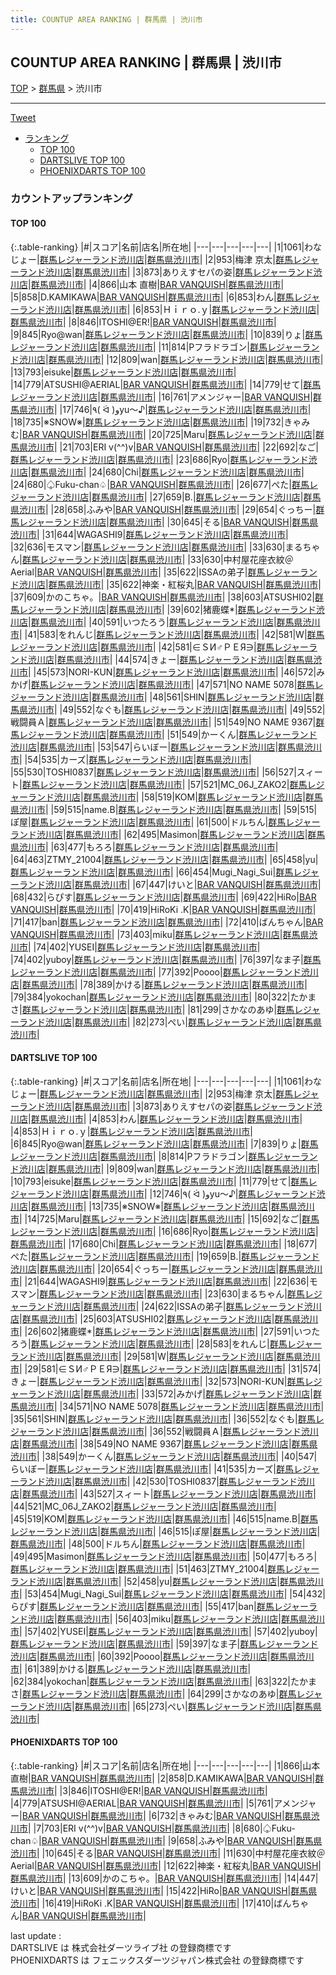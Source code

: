 ```yaml
---
title: COUNTUP AREA RANKING | 群馬県 | 渋川市
---
```

## COUNTUP AREA RANKING | 群馬県 | 渋川市

[TOP](/darts/rank/) > [群馬県](/darts/rank/群馬県/) > 渋川市

___

<a href="https://twitter.com/share?ref_src=twsrc%5Etfw" data-text="COUNTUP AREA RANKING | 群馬県渋川市" class="twitter-share-button" data-hashtags="DARTSLIVE,PHOENIXDARTS,darts,ダーツ" data-show-count="false">Tweet</a>

* [ランキング](#カウントアップランキング)
    * [TOP 100](#top-100)
    * [DARTSLIVE TOP 100](#dartslive-top-100)
    * [PHOENIXDARTS TOP 100](#phoenixdarts-top-100)

### カウントアップランキング

#### TOP 100



{:.table-ranking}
|#|スコア|名前|店名|所在地|
|---|---|---|---|---|
|1|1061|<span class="rank-name-dl">わなじょー</span>|<a href="https://search.dartslive.com/jp/shop/e09672d19b503e39a3f63593b5358cc4">群馬レジャーランド渋川店</a>|<a href="/darts/rank/群馬県/渋川市">群馬県渋川市</a>|
|2|953|<span class="rank-name-dl">梅津 京太</span>|<a href="https://search.dartslive.com/jp/shop/e09672d19b503e39a3f63593b5358cc4">群馬レジャーランド渋川店</a>|<a href="/darts/rank/群馬県/渋川市">群馬県渋川市</a>|
|3|873|<span class="rank-name-dl">ありえすセパの姿</span>|<a href="https://search.dartslive.com/jp/shop/e09672d19b503e39a3f63593b5358cc4">群馬レジャーランド渋川店</a>|<a href="/darts/rank/群馬県/渋川市">群馬県渋川市</a>|
|4|866|<span class="rank-name-pd">山本 直樹</span>|<a href="https://vs.phoenixdarts.com/jp/shop/shopDetailInfo/s_42663?s_seq=42663">BAR VANQUISH</a>|<a href="/darts/rank/群馬県/渋川市">群馬県渋川市</a>|
|5|858|<span class="rank-name-pd">D.KAMIKAWA</span>|<a href="https://vs.phoenixdarts.com/jp/shop/shopDetailInfo/s_42663?s_seq=42663">BAR VANQUISH</a>|<a href="/darts/rank/群馬県/渋川市">群馬県渋川市</a>|
|6|853|<span class="rank-name-dl">わん</span>|<a href="https://search.dartslive.com/jp/shop/e09672d19b503e39a3f63593b5358cc4">群馬レジャーランド渋川店</a>|<a href="/darts/rank/群馬県/渋川市">群馬県渋川市</a>|
|6|853|<span class="rank-name-dl">Ｈｉｒｏ.ｙ</span>|<a href="https://search.dartslive.com/jp/shop/e09672d19b503e39a3f63593b5358cc4">群馬レジャーランド渋川店</a>|<a href="/darts/rank/群馬県/渋川市">群馬県渋川市</a>|
|8|846|<span class="rank-name-pd">ITOSHI@ER!</span>|<a href="https://vs.phoenixdarts.com/jp/shop/shopDetailInfo/s_42663?s_seq=42663">BAR VANQUISH</a>|<a href="/darts/rank/群馬県/渋川市">群馬県渋川市</a>|
|9|845|<span class="rank-name-dl">Ryo@wan</span>|<a href="https://search.dartslive.com/jp/shop/e09672d19b503e39a3f63593b5358cc4">群馬レジャーランド渋川店</a>|<a href="/darts/rank/群馬県/渋川市">群馬県渋川市</a>|
|10|839|<span class="rank-name-dl">りょ</span>|<a href="https://search.dartslive.com/jp/shop/e09672d19b503e39a3f63593b5358cc4">群馬レジャーランド渋川店</a>|<a href="/darts/rank/群馬県/渋川市">群馬県渋川市</a>|
|11|814|<span class="rank-name-dl">Pフラドラゴン</span>|<a href="https://search.dartslive.com/jp/shop/e09672d19b503e39a3f63593b5358cc4">群馬レジャーランド渋川店</a>|<a href="/darts/rank/群馬県/渋川市">群馬県渋川市</a>|
|12|809|<span class="rank-name-dl">wan</span>|<a href="https://search.dartslive.com/jp/shop/e09672d19b503e39a3f63593b5358cc4">群馬レジャーランド渋川店</a>|<a href="/darts/rank/群馬県/渋川市">群馬県渋川市</a>|
|13|793|<span class="rank-name-dl">eisuke</span>|<a href="https://search.dartslive.com/jp/shop/e09672d19b503e39a3f63593b5358cc4">群馬レジャーランド渋川店</a>|<a href="/darts/rank/群馬県/渋川市">群馬県渋川市</a>|
|14|779|<span class="rank-name-pd">ATSUSHI@AERIAL</span>|<a href="https://vs.phoenixdarts.com/jp/shop/shopDetailInfo/s_42663?s_seq=42663">BAR VANQUISH</a>|<a href="/darts/rank/群馬県/渋川市">群馬県渋川市</a>|
|14|779|<span class="rank-name-dl">せて</span>|<a href="https://search.dartslive.com/jp/shop/e09672d19b503e39a3f63593b5358cc4">群馬レジャーランド渋川店</a>|<a href="/darts/rank/群馬県/渋川市">群馬県渋川市</a>|
|16|761|<span class="rank-name-pd">アメンジャー</span>|<a href="https://vs.phoenixdarts.com/jp/shop/shopDetailInfo/s_42663?s_seq=42663">BAR VANQUISH</a>|<a href="/darts/rank/群馬県/渋川市">群馬県渋川市</a>|
|17|746|<span class="rank-name-dl">٩( ᐛ )وyu〜♪</span>|<a href="https://search.dartslive.com/jp/shop/e09672d19b503e39a3f63593b5358cc4">群馬レジャーランド渋川店</a>|<a href="/darts/rank/群馬県/渋川市">群馬県渋川市</a>|
|18|735|<span class="rank-name-dl">※SNOW※</span>|<a href="https://search.dartslive.com/jp/shop/e09672d19b503e39a3f63593b5358cc4">群馬レジャーランド渋川店</a>|<a href="/darts/rank/群馬県/渋川市">群馬県渋川市</a>|
|19|732|<span class="rank-name-pd">きゃみむ</span>|<a href="https://vs.phoenixdarts.com/jp/shop/shopDetailInfo/s_42663?s_seq=42663">BAR VANQUISH</a>|<a href="/darts/rank/群馬県/渋川市">群馬県渋川市</a>|
|20|725|<span class="rank-name-dl">Maru</span>|<a href="https://search.dartslive.com/jp/shop/e09672d19b503e39a3f63593b5358cc4">群馬レジャーランド渋川店</a>|<a href="/darts/rank/群馬県/渋川市">群馬県渋川市</a>|
|21|703|<span class="rank-name-pd">ERI v(^^)v</span>|<a href="https://vs.phoenixdarts.com/jp/shop/shopDetailInfo/s_42663?s_seq=42663">BAR VANQUISH</a>|<a href="/darts/rank/群馬県/渋川市">群馬県渋川市</a>|
|22|692|<span class="rank-name-dl">なご</span>|<a href="https://search.dartslive.com/jp/shop/e09672d19b503e39a3f63593b5358cc4">群馬レジャーランド渋川店</a>|<a href="/darts/rank/群馬県/渋川市">群馬県渋川市</a>|
|23|686|<span class="rank-name-dl">Ryo</span>|<a href="https://search.dartslive.com/jp/shop/e09672d19b503e39a3f63593b5358cc4">群馬レジャーランド渋川店</a>|<a href="/darts/rank/群馬県/渋川市">群馬県渋川市</a>|
|24|680|<span class="rank-name-dl">Chi</span>|<a href="https://search.dartslive.com/jp/shop/e09672d19b503e39a3f63593b5358cc4">群馬レジャーランド渋川店</a>|<a href="/darts/rank/群馬県/渋川市">群馬県渋川市</a>|
|24|680|<span class="rank-name-pd">♤Fuku-chan♤</span>|<a href="https://vs.phoenixdarts.com/jp/shop/shopDetailInfo/s_42663?s_seq=42663">BAR VANQUISH</a>|<a href="/darts/rank/群馬県/渋川市">群馬県渋川市</a>|
|26|677|<span class="rank-name-dl">ぺた</span>|<a href="https://search.dartslive.com/jp/shop/e09672d19b503e39a3f63593b5358cc4">群馬レジャーランド渋川店</a>|<a href="/darts/rank/群馬県/渋川市">群馬県渋川市</a>|
|27|659|<span class="rank-name-dl">B.</span>|<a href="https://search.dartslive.com/jp/shop/e09672d19b503e39a3f63593b5358cc4">群馬レジャーランド渋川店</a>|<a href="/darts/rank/群馬県/渋川市">群馬県渋川市</a>|
|28|658|<span class="rank-name-pd">ふみや</span>|<a href="https://vs.phoenixdarts.com/jp/shop/shopDetailInfo/s_42663?s_seq=42663">BAR VANQUISH</a>|<a href="/darts/rank/群馬県/渋川市">群馬県渋川市</a>|
|29|654|<span class="rank-name-dl">ぐっちー</span>|<a href="https://search.dartslive.com/jp/shop/e09672d19b503e39a3f63593b5358cc4">群馬レジャーランド渋川店</a>|<a href="/darts/rank/群馬県/渋川市">群馬県渋川市</a>|
|30|645|<span class="rank-name-pd">そる</span>|<a href="https://vs.phoenixdarts.com/jp/shop/shopDetailInfo/s_42663?s_seq=42663">BAR VANQUISH</a>|<a href="/darts/rank/群馬県/渋川市">群馬県渋川市</a>|
|31|644|<span class="rank-name-dl">WAGASHI9</span>|<a href="https://search.dartslive.com/jp/shop/e09672d19b503e39a3f63593b5358cc4">群馬レジャーランド渋川店</a>|<a href="/darts/rank/群馬県/渋川市">群馬県渋川市</a>|
|32|636|<span class="rank-name-dl">モスマン</span>|<a href="https://search.dartslive.com/jp/shop/e09672d19b503e39a3f63593b5358cc4">群馬レジャーランド渋川店</a>|<a href="/darts/rank/群馬県/渋川市">群馬県渋川市</a>|
|33|630|<span class="rank-name-dl">まるちゃん</span>|<a href="https://search.dartslive.com/jp/shop/e09672d19b503e39a3f63593b5358cc4">群馬レジャーランド渋川店</a>|<a href="/darts/rank/群馬県/渋川市">群馬県渋川市</a>|
|33|630|<span class="rank-name-pd">中村屋花座衣紋＠Aerial</span>|<a href="https://vs.phoenixdarts.com/jp/shop/shopDetailInfo/s_42663?s_seq=42663">BAR VANQUISH</a>|<a href="/darts/rank/群馬県/渋川市">群馬県渋川市</a>|
|35|622|<span class="rank-name-dl">ISSAの弟子</span>|<a href="https://search.dartslive.com/jp/shop/e09672d19b503e39a3f63593b5358cc4">群馬レジャーランド渋川店</a>|<a href="/darts/rank/群馬県/渋川市">群馬県渋川市</a>|
|35|622|<span class="rank-name-pd">神楽・紅桜丸</span>|<a href="https://vs.phoenixdarts.com/jp/shop/shopDetailInfo/s_42663?s_seq=42663">BAR VANQUISH</a>|<a href="/darts/rank/群馬県/渋川市">群馬県渋川市</a>|
|37|609|<span class="rank-name-pd">かのこちゃ。</span>|<a href="https://vs.phoenixdarts.com/jp/shop/shopDetailInfo/s_42663?s_seq=42663">BAR VANQUISH</a>|<a href="/darts/rank/群馬県/渋川市">群馬県渋川市</a>|
|38|603|<span class="rank-name-dl">ATSUSHI02</span>|<a href="https://search.dartslive.com/jp/shop/e09672d19b503e39a3f63593b5358cc4">群馬レジャーランド渋川店</a>|<a href="/darts/rank/群馬県/渋川市">群馬県渋川市</a>|
|39|602|<span class="rank-name-dl">猪鹿蝶*</span>|<a href="https://search.dartslive.com/jp/shop/e09672d19b503e39a3f63593b5358cc4">群馬レジャーランド渋川店</a>|<a href="/darts/rank/群馬県/渋川市">群馬県渋川市</a>|
|40|591|<span class="rank-name-dl">いつたろう</span>|<a href="https://search.dartslive.com/jp/shop/e09672d19b503e39a3f63593b5358cc4">群馬レジャーランド渋川店</a>|<a href="/darts/rank/群馬県/渋川市">群馬県渋川市</a>|
|41|583|<span class="rank-name-dl">をれんじ</span>|<a href="https://search.dartslive.com/jp/shop/e09672d19b503e39a3f63593b5358cc4">群馬レジャーランド渋川店</a>|<a href="/darts/rank/群馬県/渋川市">群馬県渋川市</a>|
|42|581|<span class="rank-name-dl">W</span>|<a href="https://search.dartslive.com/jp/shop/e09672d19b503e39a3f63593b5358cc4">群馬レジャーランド渋川店</a>|<a href="/darts/rank/群馬県/渋川市">群馬県渋川市</a>|
|42|581|<span class="rank-name-dl">∈ＳИ♂ＰＥЯ∋</span>|<a href="https://search.dartslive.com/jp/shop/e09672d19b503e39a3f63593b5358cc4">群馬レジャーランド渋川店</a>|<a href="/darts/rank/群馬県/渋川市">群馬県渋川市</a>|
|44|574|<span class="rank-name-dl">きょー</span>|<a href="https://search.dartslive.com/jp/shop/e09672d19b503e39a3f63593b5358cc4">群馬レジャーランド渋川店</a>|<a href="/darts/rank/群馬県/渋川市">群馬県渋川市</a>|
|45|573|<span class="rank-name-dl">NORI-KUN</span>|<a href="https://search.dartslive.com/jp/shop/e09672d19b503e39a3f63593b5358cc4">群馬レジャーランド渋川店</a>|<a href="/darts/rank/群馬県/渋川市">群馬県渋川市</a>|
|46|572|<span class="rank-name-dl">みかげ</span>|<a href="https://search.dartslive.com/jp/shop/e09672d19b503e39a3f63593b5358cc4">群馬レジャーランド渋川店</a>|<a href="/darts/rank/群馬県/渋川市">群馬県渋川市</a>|
|47|571|<span class="rank-name-dl">NO NAME 5078</span>|<a href="https://search.dartslive.com/jp/shop/e09672d19b503e39a3f63593b5358cc4">群馬レジャーランド渋川店</a>|<a href="/darts/rank/群馬県/渋川市">群馬県渋川市</a>|
|48|561|<span class="rank-name-dl">SHIN</span>|<a href="https://search.dartslive.com/jp/shop/e09672d19b503e39a3f63593b5358cc4">群馬レジャーランド渋川店</a>|<a href="/darts/rank/群馬県/渋川市">群馬県渋川市</a>|
|49|552|<span class="rank-name-dl">なぐも</span>|<a href="https://search.dartslive.com/jp/shop/e09672d19b503e39a3f63593b5358cc4">群馬レジャーランド渋川店</a>|<a href="/darts/rank/群馬県/渋川市">群馬県渋川市</a>|
|49|552|<span class="rank-name-dl">戦闘員Ａ</span>|<a href="https://search.dartslive.com/jp/shop/e09672d19b503e39a3f63593b5358cc4">群馬レジャーランド渋川店</a>|<a href="/darts/rank/群馬県/渋川市">群馬県渋川市</a>|
|51|549|<span class="rank-name-dl">NO NAME 9367</span>|<a href="https://search.dartslive.com/jp/shop/e09672d19b503e39a3f63593b5358cc4">群馬レジャーランド渋川店</a>|<a href="/darts/rank/群馬県/渋川市">群馬県渋川市</a>|
|51|549|<span class="rank-name-dl">かーくん</span>|<a href="https://search.dartslive.com/jp/shop/e09672d19b503e39a3f63593b5358cc4">群馬レジャーランド渋川店</a>|<a href="/darts/rank/群馬県/渋川市">群馬県渋川市</a>|
|53|547|<span class="rank-name-dl">らいぼー</span>|<a href="https://search.dartslive.com/jp/shop/e09672d19b503e39a3f63593b5358cc4">群馬レジャーランド渋川店</a>|<a href="/darts/rank/群馬県/渋川市">群馬県渋川市</a>|
|54|535|<span class="rank-name-dl">カーズ</span>|<a href="https://search.dartslive.com/jp/shop/e09672d19b503e39a3f63593b5358cc4">群馬レジャーランド渋川店</a>|<a href="/darts/rank/群馬県/渋川市">群馬県渋川市</a>|
|55|530|<span class="rank-name-dl">TOSHI0837</span>|<a href="https://search.dartslive.com/jp/shop/e09672d19b503e39a3f63593b5358cc4">群馬レジャーランド渋川店</a>|<a href="/darts/rank/群馬県/渋川市">群馬県渋川市</a>|
|56|527|<span class="rank-name-dl">スィート</span>|<a href="https://search.dartslive.com/jp/shop/e09672d19b503e39a3f63593b5358cc4">群馬レジャーランド渋川店</a>|<a href="/darts/rank/群馬県/渋川市">群馬県渋川市</a>|
|57|521|<span class="rank-name-dl">MC_06J_ZAKO2</span>|<a href="https://search.dartslive.com/jp/shop/e09672d19b503e39a3f63593b5358cc4">群馬レジャーランド渋川店</a>|<a href="/darts/rank/群馬県/渋川市">群馬県渋川市</a>|
|58|519|<span class="rank-name-dl">KOM</span>|<a href="https://search.dartslive.com/jp/shop/e09672d19b503e39a3f63593b5358cc4">群馬レジャーランド渋川店</a>|<a href="/darts/rank/群馬県/渋川市">群馬県渋川市</a>|
|59|515|<span class="rank-name-dl">name.B</span>|<a href="https://search.dartslive.com/jp/shop/e09672d19b503e39a3f63593b5358cc4">群馬レジャーランド渋川店</a>|<a href="/darts/rank/群馬県/渋川市">群馬県渋川市</a>|
|59|515|<span class="rank-name-dl">ぽ屋</span>|<a href="https://search.dartslive.com/jp/shop/e09672d19b503e39a3f63593b5358cc4">群馬レジャーランド渋川店</a>|<a href="/darts/rank/群馬県/渋川市">群馬県渋川市</a>|
|61|500|<span class="rank-name-dl">ドルちん</span>|<a href="https://search.dartslive.com/jp/shop/e09672d19b503e39a3f63593b5358cc4">群馬レジャーランド渋川店</a>|<a href="/darts/rank/群馬県/渋川市">群馬県渋川市</a>|
|62|495|<span class="rank-name-dl">Masimon</span>|<a href="https://search.dartslive.com/jp/shop/e09672d19b503e39a3f63593b5358cc4">群馬レジャーランド渋川店</a>|<a href="/darts/rank/群馬県/渋川市">群馬県渋川市</a>|
|63|477|<span class="rank-name-dl">もろろ</span>|<a href="https://search.dartslive.com/jp/shop/e09672d19b503e39a3f63593b5358cc4">群馬レジャーランド渋川店</a>|<a href="/darts/rank/群馬県/渋川市">群馬県渋川市</a>|
|64|463|<span class="rank-name-dl">ZTMY_21004</span>|<a href="https://search.dartslive.com/jp/shop/e09672d19b503e39a3f63593b5358cc4">群馬レジャーランド渋川店</a>|<a href="/darts/rank/群馬県/渋川市">群馬県渋川市</a>|
|65|458|<span class="rank-name-dl">yu</span>|<a href="https://search.dartslive.com/jp/shop/e09672d19b503e39a3f63593b5358cc4">群馬レジャーランド渋川店</a>|<a href="/darts/rank/群馬県/渋川市">群馬県渋川市</a>|
|66|454|<span class="rank-name-dl">Mugi_Nagi_Sui</span>|<a href="https://search.dartslive.com/jp/shop/e09672d19b503e39a3f63593b5358cc4">群馬レジャーランド渋川店</a>|<a href="/darts/rank/群馬県/渋川市">群馬県渋川市</a>|
|67|447|<span class="rank-name-pd">けいと</span>|<a href="https://vs.phoenixdarts.com/jp/shop/shopDetailInfo/s_42663?s_seq=42663">BAR VANQUISH</a>|<a href="/darts/rank/群馬県/渋川市">群馬県渋川市</a>|
|68|432|<span class="rank-name-dl">らぴす</span>|<a href="https://search.dartslive.com/jp/shop/e09672d19b503e39a3f63593b5358cc4">群馬レジャーランド渋川店</a>|<a href="/darts/rank/群馬県/渋川市">群馬県渋川市</a>|
|69|422|<span class="rank-name-pd">HiRo</span>|<a href="https://vs.phoenixdarts.com/jp/shop/shopDetailInfo/s_42663?s_seq=42663">BAR VANQUISH</a>|<a href="/darts/rank/群馬県/渋川市">群馬県渋川市</a>|
|70|419|<span class="rank-name-pd">HiRoKi .K</span>|<a href="https://vs.phoenixdarts.com/jp/shop/shopDetailInfo/s_42663?s_seq=42663">BAR VANQUISH</a>|<a href="/darts/rank/群馬県/渋川市">群馬県渋川市</a>|
|71|417|<span class="rank-name-dl">ban</span>|<a href="https://search.dartslive.com/jp/shop/e09672d19b503e39a3f63593b5358cc4">群馬レジャーランド渋川店</a>|<a href="/darts/rank/群馬県/渋川市">群馬県渋川市</a>|
|72|410|<span class="rank-name-pd">ばんちゃん</span>|<a href="https://vs.phoenixdarts.com/jp/shop/shopDetailInfo/s_42663?s_seq=42663">BAR VANQUISH</a>|<a href="/darts/rank/群馬県/渋川市">群馬県渋川市</a>|
|73|403|<span class="rank-name-dl">miku</span>|<a href="https://search.dartslive.com/jp/shop/e09672d19b503e39a3f63593b5358cc4">群馬レジャーランド渋川店</a>|<a href="/darts/rank/群馬県/渋川市">群馬県渋川市</a>|
|74|402|<span class="rank-name-dl">YUSEI</span>|<a href="https://search.dartslive.com/jp/shop/e09672d19b503e39a3f63593b5358cc4">群馬レジャーランド渋川店</a>|<a href="/darts/rank/群馬県/渋川市">群馬県渋川市</a>|
|74|402|<span class="rank-name-dl">yuboy</span>|<a href="https://search.dartslive.com/jp/shop/e09672d19b503e39a3f63593b5358cc4">群馬レジャーランド渋川店</a>|<a href="/darts/rank/群馬県/渋川市">群馬県渋川市</a>|
|76|397|<span class="rank-name-dl">なま子</span>|<a href="https://search.dartslive.com/jp/shop/e09672d19b503e39a3f63593b5358cc4">群馬レジャーランド渋川店</a>|<a href="/darts/rank/群馬県/渋川市">群馬県渋川市</a>|
|77|392|<span class="rank-name-dl">Poooo</span>|<a href="https://search.dartslive.com/jp/shop/e09672d19b503e39a3f63593b5358cc4">群馬レジャーランド渋川店</a>|<a href="/darts/rank/群馬県/渋川市">群馬県渋川市</a>|
|78|389|<span class="rank-name-dl">かける</span>|<a href="https://search.dartslive.com/jp/shop/e09672d19b503e39a3f63593b5358cc4">群馬レジャーランド渋川店</a>|<a href="/darts/rank/群馬県/渋川市">群馬県渋川市</a>|
|79|384|<span class="rank-name-dl">yokochan</span>|<a href="https://search.dartslive.com/jp/shop/e09672d19b503e39a3f63593b5358cc4">群馬レジャーランド渋川店</a>|<a href="/darts/rank/群馬県/渋川市">群馬県渋川市</a>|
|80|322|<span class="rank-name-dl">たかまさ</span>|<a href="https://search.dartslive.com/jp/shop/e09672d19b503e39a3f63593b5358cc4">群馬レジャーランド渋川店</a>|<a href="/darts/rank/群馬県/渋川市">群馬県渋川市</a>|
|81|299|<span class="rank-name-dl">さかなのあゆ</span>|<a href="https://search.dartslive.com/jp/shop/e09672d19b503e39a3f63593b5358cc4">群馬レジャーランド渋川店</a>|<a href="/darts/rank/群馬県/渋川市">群馬県渋川市</a>|
|82|273|<span class="rank-name-dl">ぺい</span>|<a href="https://search.dartslive.com/jp/shop/e09672d19b503e39a3f63593b5358cc4">群馬レジャーランド渋川店</a>|<a href="/darts/rank/群馬県/渋川市">群馬県渋川市</a>|


#### DARTSLIVE TOP 100



{:.table-ranking}
|#|スコア|名前|店名|所在地|
|---|---|---|---|---|
|1|1061|<span class="rank-name-dl">わなじょー</span>|<a href="https://search.dartslive.com/jp/shop/e09672d19b503e39a3f63593b5358cc4">群馬レジャーランド渋川店</a>|<a href="/darts/rank/群馬県/渋川市">群馬県渋川市</a>|
|2|953|<span class="rank-name-dl">梅津 京太</span>|<a href="https://search.dartslive.com/jp/shop/e09672d19b503e39a3f63593b5358cc4">群馬レジャーランド渋川店</a>|<a href="/darts/rank/群馬県/渋川市">群馬県渋川市</a>|
|3|873|<span class="rank-name-dl">ありえすセパの姿</span>|<a href="https://search.dartslive.com/jp/shop/e09672d19b503e39a3f63593b5358cc4">群馬レジャーランド渋川店</a>|<a href="/darts/rank/群馬県/渋川市">群馬県渋川市</a>|
|4|853|<span class="rank-name-dl">わん</span>|<a href="https://search.dartslive.com/jp/shop/e09672d19b503e39a3f63593b5358cc4">群馬レジャーランド渋川店</a>|<a href="/darts/rank/群馬県/渋川市">群馬県渋川市</a>|
|4|853|<span class="rank-name-dl">Ｈｉｒｏ.ｙ</span>|<a href="https://search.dartslive.com/jp/shop/e09672d19b503e39a3f63593b5358cc4">群馬レジャーランド渋川店</a>|<a href="/darts/rank/群馬県/渋川市">群馬県渋川市</a>|
|6|845|<span class="rank-name-dl">Ryo@wan</span>|<a href="https://search.dartslive.com/jp/shop/e09672d19b503e39a3f63593b5358cc4">群馬レジャーランド渋川店</a>|<a href="/darts/rank/群馬県/渋川市">群馬県渋川市</a>|
|7|839|<span class="rank-name-dl">りょ</span>|<a href="https://search.dartslive.com/jp/shop/e09672d19b503e39a3f63593b5358cc4">群馬レジャーランド渋川店</a>|<a href="/darts/rank/群馬県/渋川市">群馬県渋川市</a>|
|8|814|<span class="rank-name-dl">Pフラドラゴン</span>|<a href="https://search.dartslive.com/jp/shop/e09672d19b503e39a3f63593b5358cc4">群馬レジャーランド渋川店</a>|<a href="/darts/rank/群馬県/渋川市">群馬県渋川市</a>|
|9|809|<span class="rank-name-dl">wan</span>|<a href="https://search.dartslive.com/jp/shop/e09672d19b503e39a3f63593b5358cc4">群馬レジャーランド渋川店</a>|<a href="/darts/rank/群馬県/渋川市">群馬県渋川市</a>|
|10|793|<span class="rank-name-dl">eisuke</span>|<a href="https://search.dartslive.com/jp/shop/e09672d19b503e39a3f63593b5358cc4">群馬レジャーランド渋川店</a>|<a href="/darts/rank/群馬県/渋川市">群馬県渋川市</a>|
|11|779|<span class="rank-name-dl">せて</span>|<a href="https://search.dartslive.com/jp/shop/e09672d19b503e39a3f63593b5358cc4">群馬レジャーランド渋川店</a>|<a href="/darts/rank/群馬県/渋川市">群馬県渋川市</a>|
|12|746|<span class="rank-name-dl">٩( ᐛ )وyu〜♪</span>|<a href="https://search.dartslive.com/jp/shop/e09672d19b503e39a3f63593b5358cc4">群馬レジャーランド渋川店</a>|<a href="/darts/rank/群馬県/渋川市">群馬県渋川市</a>|
|13|735|<span class="rank-name-dl">※SNOW※</span>|<a href="https://search.dartslive.com/jp/shop/e09672d19b503e39a3f63593b5358cc4">群馬レジャーランド渋川店</a>|<a href="/darts/rank/群馬県/渋川市">群馬県渋川市</a>|
|14|725|<span class="rank-name-dl">Maru</span>|<a href="https://search.dartslive.com/jp/shop/e09672d19b503e39a3f63593b5358cc4">群馬レジャーランド渋川店</a>|<a href="/darts/rank/群馬県/渋川市">群馬県渋川市</a>|
|15|692|<span class="rank-name-dl">なご</span>|<a href="https://search.dartslive.com/jp/shop/e09672d19b503e39a3f63593b5358cc4">群馬レジャーランド渋川店</a>|<a href="/darts/rank/群馬県/渋川市">群馬県渋川市</a>|
|16|686|<span class="rank-name-dl">Ryo</span>|<a href="https://search.dartslive.com/jp/shop/e09672d19b503e39a3f63593b5358cc4">群馬レジャーランド渋川店</a>|<a href="/darts/rank/群馬県/渋川市">群馬県渋川市</a>|
|17|680|<span class="rank-name-dl">Chi</span>|<a href="https://search.dartslive.com/jp/shop/e09672d19b503e39a3f63593b5358cc4">群馬レジャーランド渋川店</a>|<a href="/darts/rank/群馬県/渋川市">群馬県渋川市</a>|
|18|677|<span class="rank-name-dl">ぺた</span>|<a href="https://search.dartslive.com/jp/shop/e09672d19b503e39a3f63593b5358cc4">群馬レジャーランド渋川店</a>|<a href="/darts/rank/群馬県/渋川市">群馬県渋川市</a>|
|19|659|<span class="rank-name-dl">B.</span>|<a href="https://search.dartslive.com/jp/shop/e09672d19b503e39a3f63593b5358cc4">群馬レジャーランド渋川店</a>|<a href="/darts/rank/群馬県/渋川市">群馬県渋川市</a>|
|20|654|<span class="rank-name-dl">ぐっちー</span>|<a href="https://search.dartslive.com/jp/shop/e09672d19b503e39a3f63593b5358cc4">群馬レジャーランド渋川店</a>|<a href="/darts/rank/群馬県/渋川市">群馬県渋川市</a>|
|21|644|<span class="rank-name-dl">WAGASHI9</span>|<a href="https://search.dartslive.com/jp/shop/e09672d19b503e39a3f63593b5358cc4">群馬レジャーランド渋川店</a>|<a href="/darts/rank/群馬県/渋川市">群馬県渋川市</a>|
|22|636|<span class="rank-name-dl">モスマン</span>|<a href="https://search.dartslive.com/jp/shop/e09672d19b503e39a3f63593b5358cc4">群馬レジャーランド渋川店</a>|<a href="/darts/rank/群馬県/渋川市">群馬県渋川市</a>|
|23|630|<span class="rank-name-dl">まるちゃん</span>|<a href="https://search.dartslive.com/jp/shop/e09672d19b503e39a3f63593b5358cc4">群馬レジャーランド渋川店</a>|<a href="/darts/rank/群馬県/渋川市">群馬県渋川市</a>|
|24|622|<span class="rank-name-dl">ISSAの弟子</span>|<a href="https://search.dartslive.com/jp/shop/e09672d19b503e39a3f63593b5358cc4">群馬レジャーランド渋川店</a>|<a href="/darts/rank/群馬県/渋川市">群馬県渋川市</a>|
|25|603|<span class="rank-name-dl">ATSUSHI02</span>|<a href="https://search.dartslive.com/jp/shop/e09672d19b503e39a3f63593b5358cc4">群馬レジャーランド渋川店</a>|<a href="/darts/rank/群馬県/渋川市">群馬県渋川市</a>|
|26|602|<span class="rank-name-dl">猪鹿蝶*</span>|<a href="https://search.dartslive.com/jp/shop/e09672d19b503e39a3f63593b5358cc4">群馬レジャーランド渋川店</a>|<a href="/darts/rank/群馬県/渋川市">群馬県渋川市</a>|
|27|591|<span class="rank-name-dl">いつたろう</span>|<a href="https://search.dartslive.com/jp/shop/e09672d19b503e39a3f63593b5358cc4">群馬レジャーランド渋川店</a>|<a href="/darts/rank/群馬県/渋川市">群馬県渋川市</a>|
|28|583|<span class="rank-name-dl">をれんじ</span>|<a href="https://search.dartslive.com/jp/shop/e09672d19b503e39a3f63593b5358cc4">群馬レジャーランド渋川店</a>|<a href="/darts/rank/群馬県/渋川市">群馬県渋川市</a>|
|29|581|<span class="rank-name-dl">W</span>|<a href="https://search.dartslive.com/jp/shop/e09672d19b503e39a3f63593b5358cc4">群馬レジャーランド渋川店</a>|<a href="/darts/rank/群馬県/渋川市">群馬県渋川市</a>|
|29|581|<span class="rank-name-dl">∈ＳИ♂ＰＥЯ∋</span>|<a href="https://search.dartslive.com/jp/shop/e09672d19b503e39a3f63593b5358cc4">群馬レジャーランド渋川店</a>|<a href="/darts/rank/群馬県/渋川市">群馬県渋川市</a>|
|31|574|<span class="rank-name-dl">きょー</span>|<a href="https://search.dartslive.com/jp/shop/e09672d19b503e39a3f63593b5358cc4">群馬レジャーランド渋川店</a>|<a href="/darts/rank/群馬県/渋川市">群馬県渋川市</a>|
|32|573|<span class="rank-name-dl">NORI-KUN</span>|<a href="https://search.dartslive.com/jp/shop/e09672d19b503e39a3f63593b5358cc4">群馬レジャーランド渋川店</a>|<a href="/darts/rank/群馬県/渋川市">群馬県渋川市</a>|
|33|572|<span class="rank-name-dl">みかげ</span>|<a href="https://search.dartslive.com/jp/shop/e09672d19b503e39a3f63593b5358cc4">群馬レジャーランド渋川店</a>|<a href="/darts/rank/群馬県/渋川市">群馬県渋川市</a>|
|34|571|<span class="rank-name-dl">NO NAME 5078</span>|<a href="https://search.dartslive.com/jp/shop/e09672d19b503e39a3f63593b5358cc4">群馬レジャーランド渋川店</a>|<a href="/darts/rank/群馬県/渋川市">群馬県渋川市</a>|
|35|561|<span class="rank-name-dl">SHIN</span>|<a href="https://search.dartslive.com/jp/shop/e09672d19b503e39a3f63593b5358cc4">群馬レジャーランド渋川店</a>|<a href="/darts/rank/群馬県/渋川市">群馬県渋川市</a>|
|36|552|<span class="rank-name-dl">なぐも</span>|<a href="https://search.dartslive.com/jp/shop/e09672d19b503e39a3f63593b5358cc4">群馬レジャーランド渋川店</a>|<a href="/darts/rank/群馬県/渋川市">群馬県渋川市</a>|
|36|552|<span class="rank-name-dl">戦闘員Ａ</span>|<a href="https://search.dartslive.com/jp/shop/e09672d19b503e39a3f63593b5358cc4">群馬レジャーランド渋川店</a>|<a href="/darts/rank/群馬県/渋川市">群馬県渋川市</a>|
|38|549|<span class="rank-name-dl">NO NAME 9367</span>|<a href="https://search.dartslive.com/jp/shop/e09672d19b503e39a3f63593b5358cc4">群馬レジャーランド渋川店</a>|<a href="/darts/rank/群馬県/渋川市">群馬県渋川市</a>|
|38|549|<span class="rank-name-dl">かーくん</span>|<a href="https://search.dartslive.com/jp/shop/e09672d19b503e39a3f63593b5358cc4">群馬レジャーランド渋川店</a>|<a href="/darts/rank/群馬県/渋川市">群馬県渋川市</a>|
|40|547|<span class="rank-name-dl">らいぼー</span>|<a href="https://search.dartslive.com/jp/shop/e09672d19b503e39a3f63593b5358cc4">群馬レジャーランド渋川店</a>|<a href="/darts/rank/群馬県/渋川市">群馬県渋川市</a>|
|41|535|<span class="rank-name-dl">カーズ</span>|<a href="https://search.dartslive.com/jp/shop/e09672d19b503e39a3f63593b5358cc4">群馬レジャーランド渋川店</a>|<a href="/darts/rank/群馬県/渋川市">群馬県渋川市</a>|
|42|530|<span class="rank-name-dl">TOSHI0837</span>|<a href="https://search.dartslive.com/jp/shop/e09672d19b503e39a3f63593b5358cc4">群馬レジャーランド渋川店</a>|<a href="/darts/rank/群馬県/渋川市">群馬県渋川市</a>|
|43|527|<span class="rank-name-dl">スィート</span>|<a href="https://search.dartslive.com/jp/shop/e09672d19b503e39a3f63593b5358cc4">群馬レジャーランド渋川店</a>|<a href="/darts/rank/群馬県/渋川市">群馬県渋川市</a>|
|44|521|<span class="rank-name-dl">MC_06J_ZAKO2</span>|<a href="https://search.dartslive.com/jp/shop/e09672d19b503e39a3f63593b5358cc4">群馬レジャーランド渋川店</a>|<a href="/darts/rank/群馬県/渋川市">群馬県渋川市</a>|
|45|519|<span class="rank-name-dl">KOM</span>|<a href="https://search.dartslive.com/jp/shop/e09672d19b503e39a3f63593b5358cc4">群馬レジャーランド渋川店</a>|<a href="/darts/rank/群馬県/渋川市">群馬県渋川市</a>|
|46|515|<span class="rank-name-dl">name.B</span>|<a href="https://search.dartslive.com/jp/shop/e09672d19b503e39a3f63593b5358cc4">群馬レジャーランド渋川店</a>|<a href="/darts/rank/群馬県/渋川市">群馬県渋川市</a>|
|46|515|<span class="rank-name-dl">ぽ屋</span>|<a href="https://search.dartslive.com/jp/shop/e09672d19b503e39a3f63593b5358cc4">群馬レジャーランド渋川店</a>|<a href="/darts/rank/群馬県/渋川市">群馬県渋川市</a>|
|48|500|<span class="rank-name-dl">ドルちん</span>|<a href="https://search.dartslive.com/jp/shop/e09672d19b503e39a3f63593b5358cc4">群馬レジャーランド渋川店</a>|<a href="/darts/rank/群馬県/渋川市">群馬県渋川市</a>|
|49|495|<span class="rank-name-dl">Masimon</span>|<a href="https://search.dartslive.com/jp/shop/e09672d19b503e39a3f63593b5358cc4">群馬レジャーランド渋川店</a>|<a href="/darts/rank/群馬県/渋川市">群馬県渋川市</a>|
|50|477|<span class="rank-name-dl">もろろ</span>|<a href="https://search.dartslive.com/jp/shop/e09672d19b503e39a3f63593b5358cc4">群馬レジャーランド渋川店</a>|<a href="/darts/rank/群馬県/渋川市">群馬県渋川市</a>|
|51|463|<span class="rank-name-dl">ZTMY_21004</span>|<a href="https://search.dartslive.com/jp/shop/e09672d19b503e39a3f63593b5358cc4">群馬レジャーランド渋川店</a>|<a href="/darts/rank/群馬県/渋川市">群馬県渋川市</a>|
|52|458|<span class="rank-name-dl">yu</span>|<a href="https://search.dartslive.com/jp/shop/e09672d19b503e39a3f63593b5358cc4">群馬レジャーランド渋川店</a>|<a href="/darts/rank/群馬県/渋川市">群馬県渋川市</a>|
|53|454|<span class="rank-name-dl">Mugi_Nagi_Sui</span>|<a href="https://search.dartslive.com/jp/shop/e09672d19b503e39a3f63593b5358cc4">群馬レジャーランド渋川店</a>|<a href="/darts/rank/群馬県/渋川市">群馬県渋川市</a>|
|54|432|<span class="rank-name-dl">らぴす</span>|<a href="https://search.dartslive.com/jp/shop/e09672d19b503e39a3f63593b5358cc4">群馬レジャーランド渋川店</a>|<a href="/darts/rank/群馬県/渋川市">群馬県渋川市</a>|
|55|417|<span class="rank-name-dl">ban</span>|<a href="https://search.dartslive.com/jp/shop/e09672d19b503e39a3f63593b5358cc4">群馬レジャーランド渋川店</a>|<a href="/darts/rank/群馬県/渋川市">群馬県渋川市</a>|
|56|403|<span class="rank-name-dl">miku</span>|<a href="https://search.dartslive.com/jp/shop/e09672d19b503e39a3f63593b5358cc4">群馬レジャーランド渋川店</a>|<a href="/darts/rank/群馬県/渋川市">群馬県渋川市</a>|
|57|402|<span class="rank-name-dl">YUSEI</span>|<a href="https://search.dartslive.com/jp/shop/e09672d19b503e39a3f63593b5358cc4">群馬レジャーランド渋川店</a>|<a href="/darts/rank/群馬県/渋川市">群馬県渋川市</a>|
|57|402|<span class="rank-name-dl">yuboy</span>|<a href="https://search.dartslive.com/jp/shop/e09672d19b503e39a3f63593b5358cc4">群馬レジャーランド渋川店</a>|<a href="/darts/rank/群馬県/渋川市">群馬県渋川市</a>|
|59|397|<span class="rank-name-dl">なま子</span>|<a href="https://search.dartslive.com/jp/shop/e09672d19b503e39a3f63593b5358cc4">群馬レジャーランド渋川店</a>|<a href="/darts/rank/群馬県/渋川市">群馬県渋川市</a>|
|60|392|<span class="rank-name-dl">Poooo</span>|<a href="https://search.dartslive.com/jp/shop/e09672d19b503e39a3f63593b5358cc4">群馬レジャーランド渋川店</a>|<a href="/darts/rank/群馬県/渋川市">群馬県渋川市</a>|
|61|389|<span class="rank-name-dl">かける</span>|<a href="https://search.dartslive.com/jp/shop/e09672d19b503e39a3f63593b5358cc4">群馬レジャーランド渋川店</a>|<a href="/darts/rank/群馬県/渋川市">群馬県渋川市</a>|
|62|384|<span class="rank-name-dl">yokochan</span>|<a href="https://search.dartslive.com/jp/shop/e09672d19b503e39a3f63593b5358cc4">群馬レジャーランド渋川店</a>|<a href="/darts/rank/群馬県/渋川市">群馬県渋川市</a>|
|63|322|<span class="rank-name-dl">たかまさ</span>|<a href="https://search.dartslive.com/jp/shop/e09672d19b503e39a3f63593b5358cc4">群馬レジャーランド渋川店</a>|<a href="/darts/rank/群馬県/渋川市">群馬県渋川市</a>|
|64|299|<span class="rank-name-dl">さかなのあゆ</span>|<a href="https://search.dartslive.com/jp/shop/e09672d19b503e39a3f63593b5358cc4">群馬レジャーランド渋川店</a>|<a href="/darts/rank/群馬県/渋川市">群馬県渋川市</a>|
|65|273|<span class="rank-name-dl">ぺい</span>|<a href="https://search.dartslive.com/jp/shop/e09672d19b503e39a3f63593b5358cc4">群馬レジャーランド渋川店</a>|<a href="/darts/rank/群馬県/渋川市">群馬県渋川市</a>|


#### PHOENIXDARTS TOP 100



{:.table-ranking}
|#|スコア|名前|店名|所在地|
|---|---|---|---|---|
|1|866|<span class="rank-name-pd">山本 直樹</span>|<a href="https://vs.phoenixdarts.com/jp/shop/shopDetailInfo/s_42663?s_seq=42663">BAR VANQUISH</a>|<a href="/darts/rank/群馬県/渋川市">群馬県渋川市</a>|
|2|858|<span class="rank-name-pd">D.KAMIKAWA</span>|<a href="https://vs.phoenixdarts.com/jp/shop/shopDetailInfo/s_42663?s_seq=42663">BAR VANQUISH</a>|<a href="/darts/rank/群馬県/渋川市">群馬県渋川市</a>|
|3|846|<span class="rank-name-pd">ITOSHI@ER!</span>|<a href="https://vs.phoenixdarts.com/jp/shop/shopDetailInfo/s_42663?s_seq=42663">BAR VANQUISH</a>|<a href="/darts/rank/群馬県/渋川市">群馬県渋川市</a>|
|4|779|<span class="rank-name-pd">ATSUSHI@AERIAL</span>|<a href="https://vs.phoenixdarts.com/jp/shop/shopDetailInfo/s_42663?s_seq=42663">BAR VANQUISH</a>|<a href="/darts/rank/群馬県/渋川市">群馬県渋川市</a>|
|5|761|<span class="rank-name-pd">アメンジャー</span>|<a href="https://vs.phoenixdarts.com/jp/shop/shopDetailInfo/s_42663?s_seq=42663">BAR VANQUISH</a>|<a href="/darts/rank/群馬県/渋川市">群馬県渋川市</a>|
|6|732|<span class="rank-name-pd">きゃみむ</span>|<a href="https://vs.phoenixdarts.com/jp/shop/shopDetailInfo/s_42663?s_seq=42663">BAR VANQUISH</a>|<a href="/darts/rank/群馬県/渋川市">群馬県渋川市</a>|
|7|703|<span class="rank-name-pd">ERI v(^^)v</span>|<a href="https://vs.phoenixdarts.com/jp/shop/shopDetailInfo/s_42663?s_seq=42663">BAR VANQUISH</a>|<a href="/darts/rank/群馬県/渋川市">群馬県渋川市</a>|
|8|680|<span class="rank-name-pd">♤Fuku-chan♤</span>|<a href="https://vs.phoenixdarts.com/jp/shop/shopDetailInfo/s_42663?s_seq=42663">BAR VANQUISH</a>|<a href="/darts/rank/群馬県/渋川市">群馬県渋川市</a>|
|9|658|<span class="rank-name-pd">ふみや</span>|<a href="https://vs.phoenixdarts.com/jp/shop/shopDetailInfo/s_42663?s_seq=42663">BAR VANQUISH</a>|<a href="/darts/rank/群馬県/渋川市">群馬県渋川市</a>|
|10|645|<span class="rank-name-pd">そる</span>|<a href="https://vs.phoenixdarts.com/jp/shop/shopDetailInfo/s_42663?s_seq=42663">BAR VANQUISH</a>|<a href="/darts/rank/群馬県/渋川市">群馬県渋川市</a>|
|11|630|<span class="rank-name-pd">中村屋花座衣紋＠Aerial</span>|<a href="https://vs.phoenixdarts.com/jp/shop/shopDetailInfo/s_42663?s_seq=42663">BAR VANQUISH</a>|<a href="/darts/rank/群馬県/渋川市">群馬県渋川市</a>|
|12|622|<span class="rank-name-pd">神楽・紅桜丸</span>|<a href="https://vs.phoenixdarts.com/jp/shop/shopDetailInfo/s_42663?s_seq=42663">BAR VANQUISH</a>|<a href="/darts/rank/群馬県/渋川市">群馬県渋川市</a>|
|13|609|<span class="rank-name-pd">かのこちゃ。</span>|<a href="https://vs.phoenixdarts.com/jp/shop/shopDetailInfo/s_42663?s_seq=42663">BAR VANQUISH</a>|<a href="/darts/rank/群馬県/渋川市">群馬県渋川市</a>|
|14|447|<span class="rank-name-pd">けいと</span>|<a href="https://vs.phoenixdarts.com/jp/shop/shopDetailInfo/s_42663?s_seq=42663">BAR VANQUISH</a>|<a href="/darts/rank/群馬県/渋川市">群馬県渋川市</a>|
|15|422|<span class="rank-name-pd">HiRo</span>|<a href="https://vs.phoenixdarts.com/jp/shop/shopDetailInfo/s_42663?s_seq=42663">BAR VANQUISH</a>|<a href="/darts/rank/群馬県/渋川市">群馬県渋川市</a>|
|16|419|<span class="rank-name-pd">HiRoKi .K</span>|<a href="https://vs.phoenixdarts.com/jp/shop/shopDetailInfo/s_42663?s_seq=42663">BAR VANQUISH</a>|<a href="/darts/rank/群馬県/渋川市">群馬県渋川市</a>|
|17|410|<span class="rank-name-pd">ばんちゃん</span>|<a href="https://vs.phoenixdarts.com/jp/shop/shopDetailInfo/s_42663?s_seq=42663">BAR VANQUISH</a>|<a href="/darts/rank/群馬県/渋川市">群馬県渋川市</a>|


<div class="footer border-top border-gray-light mt-5 pt-3 text-right text-gray">
    last update : <span style="font-weight: italic" id="foot_last_modified"></span><br />
    DARTSLIVE は 株式会社ダーツライブ社 の登録商標です<br />
    PHOENIXDARTS は フェニックスダーツジャパン株式会社 の登録商標です<br />
</div>

<script src="https://cdnjs.cloudflare.com/ajax/libs/jquery.tablesorter/2.31.3/js/jquery.tablesorter.min.js" integrity="sha512-qzgd5cYSZcosqpzpn7zF2ZId8f/8CHmFKZ8j7mU4OUXTNRd5g+ZHBPsgKEwoqxCtdQvExE5LprwwPAgoicguNg==" crossorigin="anonymous" referrerpolicy="no-referrer"></script>
<link rel="stylesheet" href="https://cdnjs.cloudflare.com/ajax/libs/jquery.tablesorter/2.31.3/css/theme.default.min.css" integrity="sha512-wghhOJkjQX0Lh3NSWvNKeZ0ZpNn+SPVXX1Qyc9OCaogADktxrBiBdKGDoqVUOyhStvMBmJQ8ZdMHiR3wuEq8+w==" crossorigin="anonymous" referrerpolicy="no-referrer" />
<script>
$(function() {
    $(".table-ranking").tablesorter({sortList:[[0, 0]]});
    $("#foot_last_modified").text(formatDate(new Date(document.lastModified), 'yyyy-MM-dd HH:mm:ss'));
});
</script>

<script async src="https://platform.twitter.com/widgets.js" charset="utf-8"></script>
